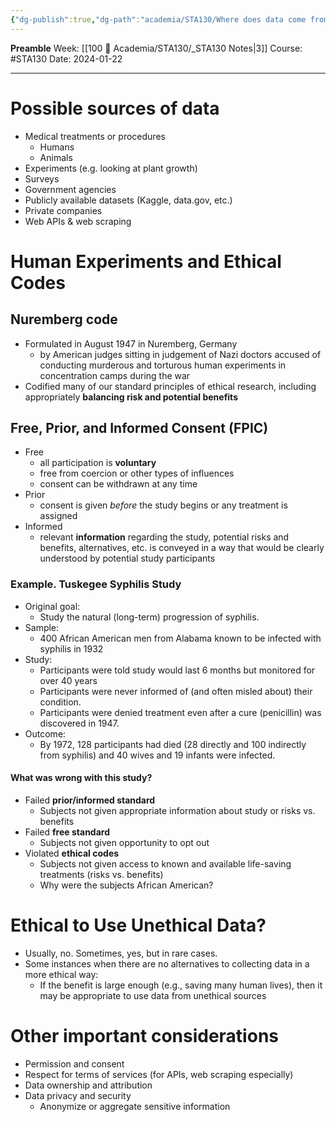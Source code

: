 ```yaml
---
{"dg-publish":true,"dg-path":"academia/STA130/Where does data come from?.md","permalink":"/academia/sta-130/where-does-data-come-from/","created":"2024-01-22T13:18:48.366-05:00","updated":"2024-01-22T14:28:20.636-05:00"}
---
```


**Preamble**
Week: [[100 📒 Academia/STA130/_STA130 Notes\|3]]
Course: #STA130
Date: 2024-01-22

---

# Possible sources of data

- Medical treatments or procedures
	- Humans
	- Animals
- Experiments (e.g. looking at plant growth)
- Surveys
- Government agencies
- Publicly available datasets (Kaggle, data.gov, etc.)
- Private companies
- Web APIs & web scraping

# Human Experiments and Ethical Codes

## Nuremberg code

- Formulated in August 1947 in Nuremberg, Germany
	- by American judges sitting in judgement of Nazi doctors accused of conducting murderous and torturous human experiments in concentration camps during the war
- Codified many of our standard principles of ethical research, including appropriately **balancing risk and potential benefits**

## Free, Prior, and Informed Consent (FPIC)

- Free
	- all participation is **voluntary**
	- free from coercion or other types of influences
	- consent can be withdrawn at any time
- Prior
	- consent is given *before* the study begins or any treatment is assigned
- Informed
	- relevant **information** regarding the study, potential risks and benefits, alternatives, etc. is conveyed in a way that would be clearly understood by potential study participants

### Example. Tuskegee Syphilis Study

- Original goal:
	- Study the natural (long-term) progression of syphilis.
- Sample:
	- 400 African American men from Alabama known to be infected with syphilis in 1932
- Study:
	- Participants were told study would last 6 months but monitored for over 40 years
	- Participants were never informed of (and often misled about) their condition.
	- Participants were denied treatment even after a cure (penicillin) was discovered in 1947.
- Outcome:
	- By 1972, 128 participants had died (28 directly and 100 indirectly from syphilis) and 40 wives and 19 infants were infected.

#### What was wrong with this study?

- Failed **prior/informed standard**
	- Subjects not given appropriate information about study or risks vs. benefits
- Failed **free standard**
	- Subjects not given opportunity to opt out
- Violated **ethical codes**
	- Subjects not given access to known and available life-saving treatments (risks vs. benefits)
	- Why were the subjects African American?

# Ethical to Use Unethical Data?

- Usually, no. Sometimes, yes, but in rare cases.
- Some instances when there are no alternatives to collecting data in a more ethical way:
	- If the benefit is large enough (e.g., saving many human lives), then it may be appropriate to use data from unethical sources

# Other important considerations

- Permission and consent
- Respect for terms of services (for APIs, web scraping especially)
- Data ownership and attribution
- Data privacy and security
	- Anonymize or aggregate sensitive information